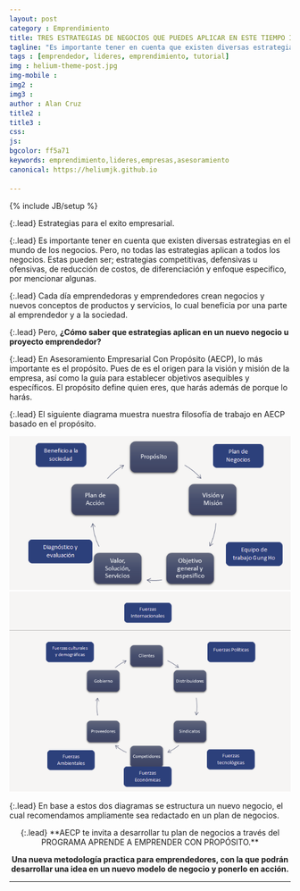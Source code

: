 ```yaml
---
layout: post
category : Emprendimiento
title: TRES ESTRATEGIAS DE NEGOCIOS QUE PUEDES APLICAR EN ESTE TIEMPO INCIERTO.
tagline: "Es importante tener en cuenta que existen diversas estrategias en el mundo de los negocios."
tags : [emprendedor, lideres, emprendimiento, tutorial]
img : helium-theme-post.jpg
img-mobile : 
img2 : 
img3 : 
author : Alan Cruz
title2 : 
title3 : 
css: 
js: 
bgcolor: ff5a71
keywords: emprendimiento,lideres,empresas,asesoramiento
canonical: https://heliumjk.github.io

---
```

{% include JB/setup %}

{:.lead}
Estrategias para el exito empresarial.

<!--more-->

{:.lead}
Es importante tener en cuenta que existen diversas estrategias en el mundo de los negocios.
Pero, no todas las estrategias aplican a todos los negocios. Estas pueden ser; estrategias competitivas, defensivas u ofensivas, de reducción de costos, de diferenciación y enfoque especifico, por mencionar algunas. 

{:.lead}
Cada día emprendedoras y emprendedores crean negocios y nuevos conceptos de productos y servicios, lo cual beneficia por una parte al emprendedor y a la sociedad. 


{:.lead}
Pero, **¿Cómo saber que estrategias aplican en un nuevo negocio u proyecto emprendedor?**

{:.lead}
En Asesoramiento Empresarial Con Propósito (AECP), lo más importante es el propósito. 
Pues de es el origen para la visión y misión de la empresa, así como la guía para establecer objetivos asequibles y específicos. El propósito define quien eres, que harás además de porque lo harás. 

{:.lead}
El siguiente diagrama muestra nuestra filosofía de trabajo en AECP basado en el propósito.

<img src="/assets/images/blog/diagrama1.png" alt="alt text" title="Title" />

<br>

<img src="/assets/images/blog/diagrama2.png" alt="alt text" title="Title" />

<br>


{:.lead}
En base a estos dos diagramas se estructura un nuevo negocio, el cual recomendamos ampliamente sea redactado en un plan de negocios.  

<div class="separator" style="clear: both; text-align: center;">
{:.lead}
**AECP te invita a desarrollar tu plan de negocios a través del PROGRAMA APRENDE A EMPRENDER CON PROPÓSITO.** 

**Una nueva metodología practica para emprendedores, con la que podrán desarrollar una idea en un nuevo modelo de negocio y ponerlo en acción.**

</div>

----
